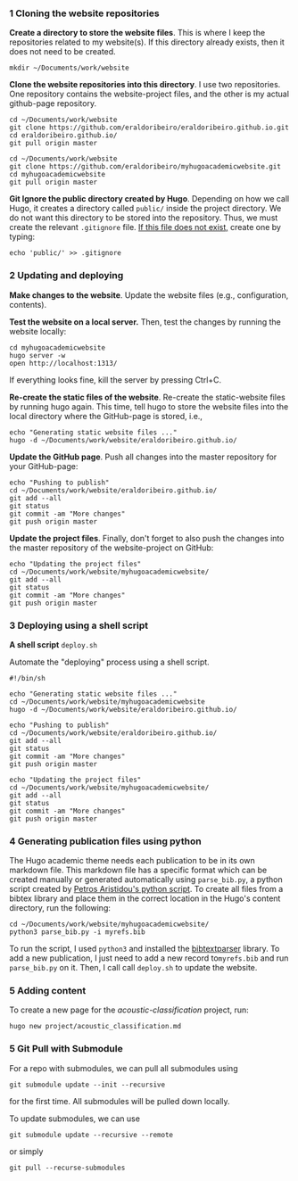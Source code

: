 

### 1 Cloning the website repositories



**Create a directory to store the website files**. This is where I keep the repositories related to my website(s). If this directory already exists, then it does not need to be created. 

```shell
mkdir ~/Documents/work/website 
```

**Clone the website repositories into this directory**. I use two repositories. One repository contains the website-project files, and the other is my actual github-page repository. 

```shell
cd ~/Documents/work/website 
git clone https://github.com/eraldoribeiro/eraldoribeiro.github.io.git
cd eraldoribeiro.github.io/
git pull origin master

cd ~/Documents/work/website 
git clone https://github.com/eraldoribeiro/myhugoacademicwebsite.git
cd myhugoacademicwebsite
git pull origin master
```



**Git Ignore the public directory created by Hugo**. Depending on how we call Hugo, it creates a directory called `public/` inside the project directory. We do not want this directory to be stored into the repository. Thus, we must create the relevant `.gitignore` file. <u>If this file does not exist,</u> create one by typing:

```shell
echo 'public/' >> .gitignore
```



### 2 Updating and deploying



**Make changes to the website**. Update the website files (e.g., configuration, contents). 

**Test the website on a local server.** Then, test the changes by running the website locally: 

```shell
cd myhugoacademicwebsite
hugo server -w 
open http://localhost:1313/    
```

If everything looks fine, kill the server by pressing Ctrl+C. 

**Re-create the static files of the website**. Re-create the static-website files by running hugo again. This time, tell hugo to store the website files into the local directory where the GitHub-page is stored, i.e., 

```shell
echo "Generating static website files ..."
hugo -d ~/Documents/work/website/eraldoribeiro.github.io/
```



**Update the GitHub page**. Push all changes into the master repository for your GitHub-page: 

```shell
echo "Pushing to publish"
cd ~/Documents/work/website/eraldoribeiro.github.io/
git add --all
git status
git commit -am "More changes"
git push origin master
```



**Update the project files**. Finally, don't forget to also push the changes into the master repository of the website-project on GitHub:

```shell
echo "Updating the project files"
cd ~/Documents/work/website/myhugoacademicwebsite/
git add --all
git status
git commit -am "More changes"
git push origin master
```



### 3 Deploying using a shell script



**A shell script** `deploy.sh`

Automate the "deploying" process using a shell script. 

```shell
#!/bin/sh

echo "Generating static website files ..."
cd ~/Documents/work/website/myhugoacademicwebsite
hugo -d ~/Documents/work/website/eraldoribeiro.github.io/

echo "Pushing to publish"
cd ~/Documents/work/website/eraldoribeiro.github.io/
git add --all
git status
git commit -am "More changes"
git push origin master

echo "Updating the project files"
cd ~/Documents/work/website/myhugoacademicwebsite/
git add --all
git status
git commit -am "More changes"
git push origin master

```



### 4 Generating publication files using python 

The Hugo academic theme needs each publication to be in its own markdown file. This markdown file has a specific format which can be created manually or generated automatically using `parse_bib.py`, a python script created by [Petros Aristidou's python script](https://github.com/apetros/parse_bib). To create all files from a bibtex library and place them in the correct location in the Hugo's content directory, run the following:  

```shell
cd ~/Documents/work/website/myhugoacademicwebsite/
python3 parse_bib.py -i myrefs.bib 
```

To run the script, I used `python3` and installed the [bibtextparser](https://github.com/sciunto-org/python-bibtexparser) library. To add a new publication, I just need to add a new record to`myrefs.bib` and run `parse_bib.py` on it. Then, I call call `deploy.sh` to update the website. 



### 5 Adding content

To create a new page for the *acoustic-classification* project, run:

```
hugo new project/acoustic_classification.md 
```



### 5 Git Pull with Submodule

For a repo with submodules, we can pull all submodules using

```
git submodule update --init --recursive
```

for the first time. All submodules will be pulled down locally.

To update submodules, we can use

```
git submodule update --recursive --remote
```

or simply

```
git pull --recurse-submodules
```







